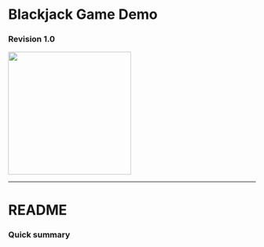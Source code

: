 # Blackjack Game Demo
### Revision 1.0
<img src="https://cdn4.iconfinder.com/data/icons/casino-filled-color/300/02748624Untitled-3-1024.png" width='250'>

---
# README

### Quick summary
